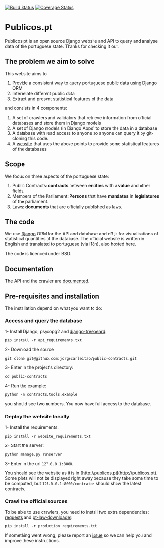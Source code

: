 [![Build Status](https://travis-ci.org/jorgecarleitao/public-contracts.svg)](https://travis-ci.org/jorgecarleitao/public-contracts)
[![Coverage Status](https://coveralls.io/repos/jorgecarleitao/public-contracts/badge.svg?branch=master&service=github)](https://coveralls.io/github/jorgecarleitao/public-contracts?branch=master)

# Publicos.pt

Publicos.pt is an open source Django website and API to query and analyse data of
the portuguese state. Thanks for checking it out.

## The problem we aim to solve

This website aims to:

1. Provide a consistent way to query portuguese public data using Django ORM
2. Interrelate different public data
3. Extract and present statistical features of the data

and consists in 4 components:

1. A set of crawlers and validators that retrieve information from official databases and store them in Django models
2. A set of Django models (in Django Apps) to store the data in a database
3. A database with read access to anyone so anyone can query it by git-cloning this code.
4. A [website](http://publicos.pt) that uses the above points to provide some statistical features of the databases

## Scope

We focus on three aspects of the portuguese state:

1. Public Contracts: **contracts** between **entities** with a **value** and other fields.
2. Members of the Parliament: **Persons** that have **mandates** in **legislatures** of the parliament.
3. Laws: **documents** that are officially published as laws.

## The code

We use [Django](https://www.djangoproject.com/) ORM for the API and database
and d3.js for visualisations of statistical quantities of the database.
The official website is written in English and translated to portuguese (via i18n), also hosted here.

The code is licenced under BSD.

## Documentation

The API and the crawler are [documented](http://public-contracts.readthedocs.org/en/latest/).

## Pre-requisites and installation

The installation depend on what you want to do:

### Access and query the database

1- Install Django, psycopg2 and [django-treebeard](https://github.com/tabo/django-treebeard):

`pip install -r api_requirements.txt` 

2- Download the source

`git clone git@github.com:jorgecarleitao/public-contracts.git`

3- Enter in the project's directory: 

`cd public-contracts`

4- Run the example:

`python -m contracts.tools.example`

you should see two numbers. You now have full access to the database.

### Deploy the website locally

1- Install the requirements:

`pip install -r website_requirements.txt`

2- Start the server:

`python manage.py runserver`

3- Enter in the url `127.0.0.1:8000`.

You should see the website as it is in [http://publicos.pt](http://publicos.pt).
Some plots will not be displayed right away because they take some time to be
computed, but `127.0.0.1:8000/contratos` should show the latest contracts.

### Crawl the official sources

To be able to use crawlers, you need to install two extra dependencies: [requests](http://docs.python-requests.org/en/latest/)
and [pt-law-downloader](https://github.com/publicos-pt/pt_law_downloader):

`pip install -r production_requirements.txt`

If something went wrong, please report an [issue](https://github.com/jorgecarleitao/public-contracts/issues)
so we can help you and improve these instructions.
